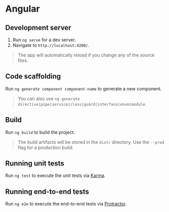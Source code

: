 # Angular

## Development server

1. Run `ng serve` for a dev server.
2. Navigate to `http://localhost:4200/`.

> The app will automatically reload if you change any of the source files.

## Code scaffolding

Run `ng generate component component-name` to generate a new component.
> You can also use `ng generate directive|pipe|service|class|guard|interface|enum|module`.

## Build

Run `ng build` to build the project.
> The build artifacts will be stored in the `dist/` directory.
> Use the `--prod` flag for a production build.

## Running unit tests

Run `ng test` to execute the unit tests via [Karma](https://karma-runner.github.io).

## Running end-to-end tests

Run `ng e2e` to execute the end-to-end tests via [Protractor](http://www.protractortest.org/).
